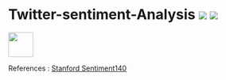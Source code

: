 # Twitter-sentiment-Analysis [![](https://img.shields.io/badge/NLP-python-green.svg)](https://github.com/Tarandeep97/Twitter-sentiment-Analysis) [![](https://img.shields.io/badge/Tarandeep-Singh-brightgreen.svg?colorB=ff0000)](https://www.linkedin.com/in/tarandeep-singh-a6871b11b/)

<a href="https://sourcerer.io/tarandeep97"><img src="https://avatars0.githubusercontent.com/u/28994081?v=4" height="50px" width="50px" alt=""/></a><a href="https://sourcerer.io/tarandeep97"><img src="https://img.shields.io/badge/Python-59%20commits-orange.svg" alt=""></a>

References : [Stanford Sentiment140](http://help.sentiment140.com/for-students)
